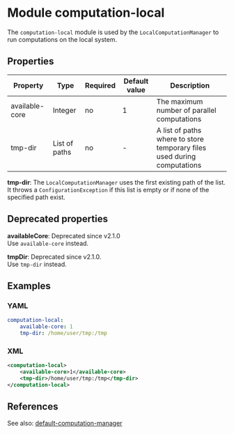 # Module computation-local

The `computation-local` module is used by the `LocalComputationManager` to run computations on the local system.

## Properties

| Property | Type | Required | Default value | Description |
| -------- | ---- | -------- | ------------- | ----------- |
| available-core | Integer | no | 1 | The maximum number of parallel computations |
| tmp-dir | List of paths | no | - | A list of paths where to store temporary files used during computations |

**tmp-dir**: The `LocalComputationManager` uses the first existing path of the list. It throws a `ConfigurationException`
if this list is empty or if none of the specified path exist. 

## Deprecated properties

**availableCore**: Deprecated since v2.1.0  
Use `available-core` instead.

**tmpDir**: Deprecated since v2.1.0.  
Use `tmp-dir` instead.

## Examples

### YAML
```yaml
computation-local:
    available-core: 1
    tmp-dir: /home/user/tmp:/tmp
```

### XML
```xml
<computation-local>
    <available-core>1</available-core>
    <tmp-dir>/home/user/tmp:/tmp</tmp-dir>
</computation-local>
```

## References
See also:
[default-computation-manager](default-computation-manager.md)
